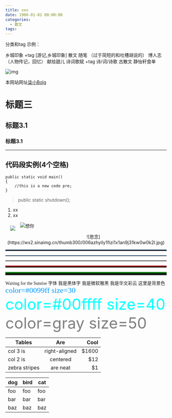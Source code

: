 ```yaml
---
title: xxx
date: 1900-01-01 00:00:00
categories:
  - 散文
tags: 
---
```


分类和tag 示例：

乡城印象 +tag [游记,乡城印象]
散文
随笔  （过于简短的和吐槽胡说的）
博人志  （人物传记，回忆）
献给甜儿
诗词歌赋  +tag 诗/词/诗歌
古散文
静怡轩食单

<!-- more -->

![img](/imgs/1501298595409.jpg)

本网站网址[柒小Bolg](http://qixiao.me)

# 标题三
## 标题3.1
### 标题3.1
---
## 代码段实例(4个空格) ##

    public static void main()
    {
        //this is a new code pre;
    }

> public static shutdown();

1. xx
2. xx

<img src="/imgs/1501298595409.jpg" style="float:left;padding: 5px 5px 5px 5px; margin: 5px 10px 5px 10px;">

![想你](/imgs/1501298595409.jpg)

<div align=center>
![思念](https://wx2.sinaimg.cn/thumb300/006azhyily1fizi1x1an9j31kw0w0k2l.jpg)
</div>

<hr style=" height:2px;border:none;border-top:2px dotted #185598;" />

<hr style="height:1px;border:none;border-top:1px dashed #0066CC;" />

<hr style="height:1px;border:none;border-top:1px solid #555555;" />

<hr style="height:3px;border:none;border-top:3px double red;" />

<hr style="height:5px;border:none;border-top:5px ridge green;" />

<font style="font-family: 'Waiting for the Sunrise', cursive;">Waiting for the Sunrise 字体</font>
<font face="黑体">我是黑体字</font>
<font face="微软雅黑">我是微软雅黑</font>
<font face="STCAIYUN">我是华文彩云</font>
<font bgcolor=00ff00>这里是背景色</font>
<font color=#0099ff size=5 face="黑体">color=#0099ff size=30</font>
<font color=#00ffff size=10>color=#00ffff size=40</font>
<font color=gray size=20>color=gray size=50</font>

| Tables        | Are           | Cool  |
| ------------- |:-------------:| -----:|
| col 3 is      | right-aligned | $1600 |
| col 2 is      | centered      |   $12 |
| zebra stripes | are neat      |    $1 |

dog | bird | cat
----|------|----
foo | foo  | foo
bar | bar  | bar
baz | baz  | baz